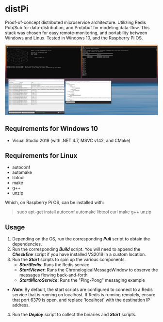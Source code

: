 distPi
===================================================

Proof-of-concept distributed microservice architecture. Utilizing Redis Pub/Sub for data-distribution, and Protobuf for modeling data-flow.  This stack was chosen for easy remote-monitoring, and portability between Windows and Linux.  Tested in Windows 10, and the Raspberry Pi OS.

![Screenshot](doc/screenshot.png "")

Requirements for Windows 10
----------------------------
  * Visual Studio 2019 (with .NET 4.7, MSVC v142, and CMake)
	
Requirements for Linux
------------------------------
  * autoconf
  * automake
  * libtool
  * make
  * g++
  * unzip
  
Which, on Raspberry Pi OS, can be installed with:
> sudo apt-get install autoconf automake libtool curl make g++ unzip

Usage
------------------------------
1. Depending on the OS, run the corresponding ___Pull___ script to obtain the dependencies.  
2. Run the corresponding ___Build___ script.  You will need to append the ___CheckEnv___ script if you have installed VS2019 in a custom location.  
3. Run the ___Start___ scripts to spin up the various components. 
    - ___StartRedis___: Runs the Redis service 
    - ___StartViewer___: Runs the ChronologicalMessageWindow to observe the messages flowing back-and-forth
	- ___StartMicroService___: Runs the "Ping-Pong" messaging example
- ***Note***: By default, the start scripts are configured to connect to a Redis service that is running on localhost.  If Redis is running remotely, ensure that port 6379 is open, and replace 'localhost' with the destination IP address. 

4. Run the ___Deploy___ script to collect the binaries and ___Start___ scripts.  
